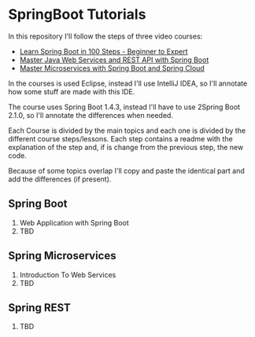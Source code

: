 # SpringBoot Tutorials
In this repository I'll follow the steps of three video courses:
- [Learn Spring Boot in 100 Steps - Beginner to Expert](https://www.packtpub.com/application-development/learn-spring-boot-100-steps-beginner-expert-video)
- [Master Java Web Services and REST API with Spring Boot](https://www.packtpub.com/application-development/master-java-web-services-and-rest-api-spring-boot-video)
- [Master Microservices with Spring Boot and Spring Cloud](https://www.packtpub.com/application-development/master-microservices-spring-boot-and-spring-cloud-video)

In the courses is used Eclipse, instead I'll use IntelliJ IDEA, so I'll annotate how some stuff are made with this IDE.

The course uses Spring Boot 1.4.3, instead I'll have to use 2Spring Boot 2.1.0, so I'll annotate the differences when needed.

Each Course is divided by the main topics and each one is divided by the different course steps/lessons. Each step contains a readme with the explanation of the step and, if is change from the previous step, the new code.

Because of some topics overlap I'll copy and paste the identical part and add the differences (if present).

## Spring Boot
1. Web Application with Spring Boot
2. TBD

## Spring Microservices
1. Introduction To Web Services
2. TBD

## Spring REST
1. TBD
